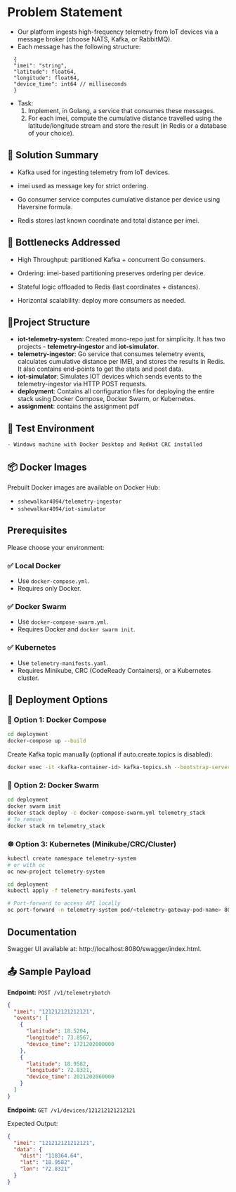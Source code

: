 
# Problem Statement

  - Our platform ingests high-frequency telemetry from IoT devices via a message broker (choose NATS, Kafka, or RabbitMQ).
  - Each message has the following structure:
  ```
    {
    "imei": "string",
    "latitude": float64,
    "longitude": float64,
    "device_time": int64 // milliseconds
    }
  ```
  - Task:
    1. Implement, in Golang, a service that consumes these messages.
    2. For each imei, compute the cumulative distance travelled using the latitude/longitude
stream and store the result (in Redis or a database of your choice).

## 🧩 Solution Summary

  - Kafka used for ingesting telemetry from IoT devices.

  - imei used as message key for strict ordering.

  - Go consumer service computes cumulative distance per device using Haversine formula.

  - Redis stores last known coordinate and total distance per imei.

## 🚧 Bottlenecks Addressed

  - High Throughput: partitioned Kafka + concurrent Go consumers.

  - Ordering: imei-based partitioning preserves ordering per device.

  - Stateful logic offloaded to Redis (last coordinates + distances).

  - Horizontal scalability: deploy more consumers as needed.


##  📡Project Structure

- **iot-telemetry-system**: Created mono-repo just for simplicity. It has two projects - **telemetry-ingestor** and  **iot-simulator**.
- **telemetry-ingestor**: Go service that consumes telemetry events, calculates cumulative distance per IMEI, and stores the results in Redis. It also contains end-points to get the stats and post data.
- **iot-simulator**: Simulates IOT devices which sends events to the telemetry-ingestor via HTTP POST requests.
- **deployment**: Contains all configuration files for deploying the entire stack using Docker Compose, Docker Swarm, or Kubernetes.
- **assignment**: contains the assignment pdf

## 🧪 Test Environment

    - Windows machine with Docker Desktop and RedHat CRC installed


## 📦 Docker Images

Prebuilt Docker images are available on Docker Hub:

- `sshewalkar4094/telemetry-ingestor`
- `sshewalkar4094/iot-simulator`


## Prerequisites

Please choose your environment:

### ✅ Local Docker
- Use `docker-compose.yml`.
- Requires only Docker.

### ✅ Docker Swarm
- Use `docker-compose-swarm.yml`.
- Requires Docker and `docker swarm init`.

### ✅ Kubernetes
- Use `telemetry-manifests.yaml`.
- Requires Minikube, CRC (CodeReady Containers), or a Kubernetes cluster.


## 🚀 Deployment Options

### 🐳 Option 1: Docker Compose

```bash
cd deployment
docker-compose up --build
````

Create Kafka topic manually (optional if auto.create.topics is disabled):

```bash
docker exec -it <kafka-container-id> kafka-topics.sh --bootstrap-server localhost:9092 --create --topic telemetry --partitions 3
```

### 🐝 Option 2: Docker Swarm

```bash
cd deployment
docker swarm init
docker stack deploy -c docker-compose-swarm.yml telemetry_stack
# To remove
docker stack rm telemetry_stack
```

### ☸️ Option 3: Kubernetes (Minikube/CRC/Cluster)

```bash
kubectl create namespace telemetry-system
# or with oc
oc new-project telemetry-system

cd deployment
kubectl apply -f telemetry-manifests.yaml

# Port-forward to access API locally
oc port-forward -n telemetry-system pod/<telemetry-gateway-pod-name> 8080:8080
```

## Documentation
Swagger UI available at: http://localhost:8080/swagger/index.html.

## 📤 Sample Payload

**Endpoint:** `POST /v1/telemetrybatch`

```json
{
  "imei": "121212121212121",
  "events": [
    {
      "latitude": 18.5204,
      "longitude": 73.8567,
      "device_time": 1721202000000
    },
    {
      "latitude": 18.9582,
      "longitude": 72.8321,
      "device_time": 2021202060000
    }
  ]
}
```


**Endpoint:** `GET /v1/devices/121212121212121`

Expected Output:

```json
{
  "imei": "121212121212121",
  "data": {
    "dist": "118364.64",
    "lat": "18.9582",
    "lon": "72.8321"
  }
}
```